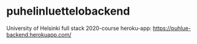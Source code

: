 # puhelinluettelobackend
University of Helsinki full stack 2020-course
heroku-app: 
https://puhlue-backend.herokuapp.com/
